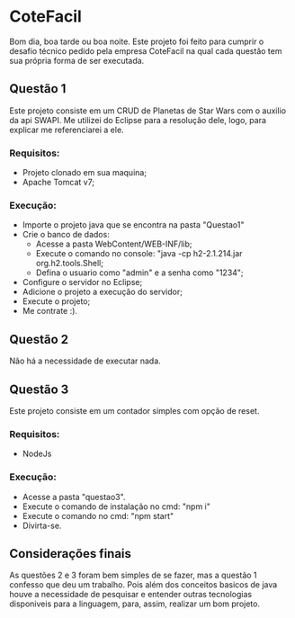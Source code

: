 # CoteFacil

  Bom dia, boa tarde ou boa noite. Este projeto foi feito para cumprir o desafio técnico pedido pela empresa CoteFacil na qual cada questão tem sua própria forma de ser executada.

## Questão 1
  Este projeto consiste em um CRUD de Planetas de Star Wars com o auxilio da api SWAPI. Me utilizei do Eclipse para a resolução dele, logo, para explicar me referenciarei a ele.
  ### Requisitos:
  - Projeto clonado em sua maquina;
  - Apache Tomcat v7;

  ### Execução:
  - Importe o projeto java que se encontra na pasta "Questao1"
  - Crie o banco de dados:
    - Acesse a pasta WebContent/WEB-INF/lib;
    - Execute o comando no console: "java -cp h2-2.1.214.jar org.h2.tools.Shell;
    - Defina o usuario como "admin" e a senha como "1234";
  - Configure o servidor no Eclipse;
  - Adicione o projeto a execução do servidor;
  - Execute o projeto;
  - Me contrate :).

## Questão 2
  Não há a necessidade de executar nada.

## Questão 3
Este projeto consiste em um contador simples com opção de reset.

  ### Requisitos:
  - NodeJs

  ### Execução:
  - Acesse a pasta "questao3".
  - Execute o comando de instalação no cmd: "npm i"
  - Execute o comando no cmd: "npm start"
  - Divirta-se.

## Considerações finais
  As questões 2 e 3 foram bem simples de se fazer, mas a questão 1 confesso que deu um trabalho. Pois além dos conceitos basicos de java houve a necessidade de pesquisar e entender outras tecnologias disponiveis para a linguagem, para, assim, realizar um bom projeto.
